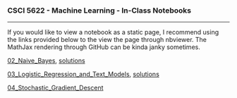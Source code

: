 ### CSCI 5622 - Machine Learning - In-Class Notebooks
***


If you would like to view a notebook as a static page, I recommend using the links provided below to the view the page through nbviewer.  The MathJax rendering through GitHub can be kinda janky sometimes.  

[02_Naive_Bayes](http://nbviewer.jupyter.org/github/chrisketelsen/CSCI5622-Machine-Learning/blob/master/in-class-notebooks/02_Naive_Bayes.ipynb), [solutions](http://nbviewer.jupyter.org/github/chrisketelsen/CSCI5622-Machine-Learning/blob/master/in-class-notebooks/02_Naive_Bayes_Solutions.ipynb)


[03_Logistic_Regression_and_Text_Models](http://nbviewer.jupyter.org/github/chrisketelsen/CSCI5622-Machine-Learning/blob/master/in-class-notebooks/03_Logistic_Regression_and_Text_Models.ipynb?flush_cache=True), [solutions](http://nbviewer.jupyter.org/github/chrisketelsen/CSCI5622-Machine-Learning/blob/master/in-class-notebooks/03_Logistic_Regression_and_Text_Models_Solutions.ipynb?flush_cache=True)


[04_Stochastic_Gradient_Descent](http://nbviewer.jupyter.org/github/chrisketelsen/CSCI5622-Machine-Learning/blob/master/in-class-notebooks/04_Stochastic_Gradient_Descent.ipynb)

<!---

[05_Hard_Margin_SVMs](http://nbviewer.jupyter.org/github/chrisketelsen/csci5622notebooks/blob/master/05_Hard_Margin_SVMs.ipynb)

[06_Soft_Margin_SVMs](http://nbviewer.jupyter.org/github/chrisketelsen/csci5622notebooks/blob/master/06_Soft_Margin_SVMs.ipynb)

[07_The_Kernel_Trick_and_HyperParameter_Tuning](http://nbviewer.jupyter.org/github/chrisketelsen/csci5622notebooks/blob/master/07_Kernel_Trick_and_HyperParam_Tuning.ipynb)

[10_Linear_Regression_Bias_Variance_Trade_Off](http://nbviewer.jupyter.org/github/chrisketelsen/csci5622notebooks/blob/master/10_Linear_Regression_Bias_Variance.ipynb)

[14_Multiclass_Classification_and_Ranking](http://nbviewer.jupyter.org/github/chrisketelsen/csci5622notebooks/blob/master/14_Multiclass_and_Ranking.ipynb)

[15_Feature_Engineering](http://nbviewer.jupyter.org/github/chrisketelsen/csci5622notebooks/blob/master/15_Feature_Engineering.ipynb)

-->
